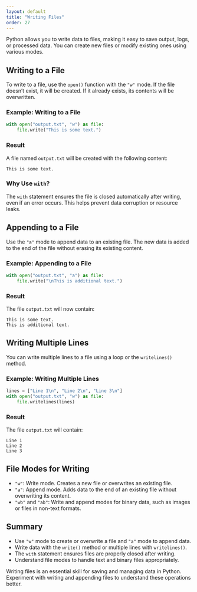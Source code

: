 ```yaml
---
layout: default
title: "Writing Files"
order: 27
---
```


Python allows you to write data to files, making it easy to save output, logs, or processed data. You can create new files or modify existing ones using various modes.

## Writing to a File

To write to a file, use the `open()` function with the `"w"` mode. If the file doesn’t exist, it will be created. If it already exists, its contents will be overwritten.

### Example: Writing to a File

```python
with open("output.txt", "w") as file:
    file.write("This is some text.")
```

### Result

A file named `output.txt` will be created with the following content:

```plaintext
This is some text.
```

### Why Use `with`?

The `with` statement ensures the file is closed automatically after writing, even if an error occurs. This helps prevent data corruption or resource leaks.

## Appending to a File

Use the `"a"` mode to append data to an existing file. The new data is added to the end of the file without erasing its existing content.

### Example: Appending to a File

```python
with open("output.txt", "a") as file:
    file.write("\nThis is additional text.")
```

### Result

The file `output.txt` will now contain:

```plaintext
This is some text.
This is additional text.
```

## Writing Multiple Lines

You can write multiple lines to a file using a loop or the `writelines()` method.

### Example: Writing Multiple Lines

```python
lines = ["Line 1\n", "Line 2\n", "Line 3\n"]
with open("output.txt", "w") as file:
    file.writelines(lines)
```

### Result

The file `output.txt` will contain:

```plaintext
Line 1
Line 2
Line 3
```

## File Modes for Writing

- `"w"`: Write mode. Creates a new file or overwrites an existing file.
- `"a"`: Append mode. Adds data to the end of an existing file without overwriting its content.
- `"wb"` and `"ab"`: Write and append modes for binary data, such as images or files in non-text formats.

## Summary

- Use `"w"` mode to create or overwrite a file and `"a"` mode to append data.
- Write data with the `write()` method or multiple lines with `writelines()`.
- The `with` statement ensures files are properly closed after writing.
- Understand file modes to handle text and binary files appropriately.

Writing files is an essential skill for saving and managing data in Python. Experiment with writing and appending files to understand these operations better.
